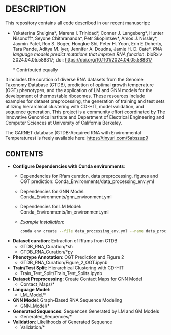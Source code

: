# DESCRIPTION
This repository contains all code described in our recent manuscript: 
- Yekaterina Shulgina\*, Marena I. Trinidad\*, Conner J. Langeberg\*, Hunter Nisonoff\*, Seyone Chithrananda\*, Petr Skopintsev\*, Amos J. Nissley\*, Jaymin Patel, Ron S. Boger, Honglue Shi, Peter H. Yoon, Erin E Doherty, Tara Pande, Aditya M. Iyer, Jennifer A. Doudna, Jamie H. D. Cate\*. *RNA language models predict mutations that improve RNA function*. bioRxiv 2024.04.05.588317; doi: https://doi.org/10.1101/2024.04.05.588317

    \* Contributed equally 

It includes the curation of diverse RNA datasets from the Genome Taxonomy Database (GTDB), prediction of optimal growth temperature (OGT) phenotypes, and the application of LM and GNN models for the development of thermostable ribosomes. These resources include examples for dataset preprocessing, the generation of training and test sets utilizing hierarchical clustering with CD-HIT, model validation, and sequence generation. This project is a community effort coordinated by The Innovative Genomics Institute and Department of Electrical Engineering and Computer Sciences at University of California Berkeley.

The GARNET database (GTDB-Acquired RNA with Environmental Temperatures) is freely available here: https://tinyurl.com/5abszup9

## CONTENTS
- <b>Configure Dependencies with Conda environments</b>:
    - Dependencies for Rfam curation, data preprocessing, figures and OGT prediction: Conda_Environments/data_processing_env.yml
    - Dependencies for GNN Model: Conda_Environments/gnn_environment.yml
    - Dependencies for LM Model: Conda_Environments/lm_environment.yml
    - *Example Installation*:

      ```bash
      conda env create --file data_processing_env.yml --name data_processing_env

- <b>Dataset curation</b>: Extraction of Rfams from GTDB
    - GTDB_RNA_Curation/*sh
    - GTDB_RNA_Curation/*py
- <b>Phenotype Annotation</b>: OGT Prediction and Figure 2
    - GTDB_RNA_Curation/Figure_2_OGT.ipynb
- <b>Train/Test Split</b>: Hierarchical Clustering with CD-HIT
    - Train_Test_Split/Train_Test_Splits.ipynb
- <b>Dataset Preprocessing</b>: Create Contact Maps for GNN Model
    - Contact_Maps/*
- <b>Language Model</b>:
    - LM_Model/*
- <b>GNN Model</b>: Graph-Based RNA Sequence Modeling
    - GNN_Model/*
- <b>Generated Sequences</b>: Sequences Generated by LM and GM Models
    - Generated_Sequences/*
- <b>Validation</b>: Likelihoods of Generated Sequence
    - Validation/*
